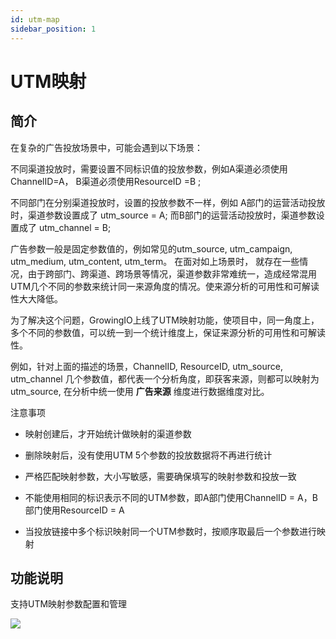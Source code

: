 ```yaml
---
id: utm-map
sidebar_position: 1
---
```


# UTM映射

## 简介[](#jian-jie)

在复杂的广告投放场景中，可能会遇到以下场景：

不同渠道投放时，需要设置不同标识值的投放参数，例如A渠道必须使用ChannelID=A， B渠道必须使用ResourceID =B ;

不同部门在分别渠道投放时，设置的投放参数不一样，例如 A部门的运营活动投放时，渠道参数设置成了 utm_source = A; 而B部门的运营活动投放时，渠道参数设置成了 utm_channel = B;

广告参数一般是固定参数值的，例如常见的utm_source, utm_campaign, utm_medium, utm_content, utm_term。 在面对如上场景时， 就存在一些情况，由于跨部门、跨渠道、跨场景等情况，渠道参数非常难统一，造成经常混用UTM几个不同的参数来统计同一来源角度的情况。使来源分析的可用性和可解读性大大降低。

为了解决这个问题，GrowingIO上线了UTM映射功能，使项目中，同一角度上，多个不同的参数值，可以统一到一个统计维度上，保证来源分析的可用性和可解读性。

例如，针对上面的描述的场景，ChannelID, ResourceID, utm_source, utm_channel 几个参数值，都代表一个分析角度，即获客来源，则都可以映射为utm_source, 在分析中统一使用 **广告来源** 维度进行数据维度对比。

注意事项

* 映射创建后，才开始统计做映射的渠道参数
    
* 删除映射后，没有使用UTM 5个参数的投放数据将不再进行统计
    
* 严格匹配映射参数，大小写敏感，需要确保填写的映射参数和投放一致
    
* 不能使用相同的标识表示不同的UTM参数，即A部门使用ChannelID = A，B部门使用ResourceID = A
    
* 当投放链接中多个标识映射同一个UTM参数时，按顺序取最后一个参数进行映射
    

## 功能说明[](#gong-neng-shuo-ming)

支持UTM映射参数配置和管理

![](https://gblobscdn.gitbook.com/assets%2F-M2qbZInaXgdm8kkNosp%2Fsync%2Fd6473de59725fa1cab6446a435381bbe23b18c0b.png?alt=media)
